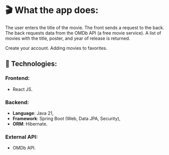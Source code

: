 # 🎬 What the app does:
The user enters the title of the movie.
The front sends a request to the back.
The back requests data from the OMDb API (a free movie service).
A list of movies with the title, poster, and year of release is returned.

Create your account.
Adding movies to favorites.

## 🔧 Technologies:
### Frontend:
- React JS.

### Backend:
- **Language**: Java 21,
- **Framework**: Spring Boot (Web, Data JPA, Security),
- **ORM**: Hibernate.

### External API:
- OMDb API.
